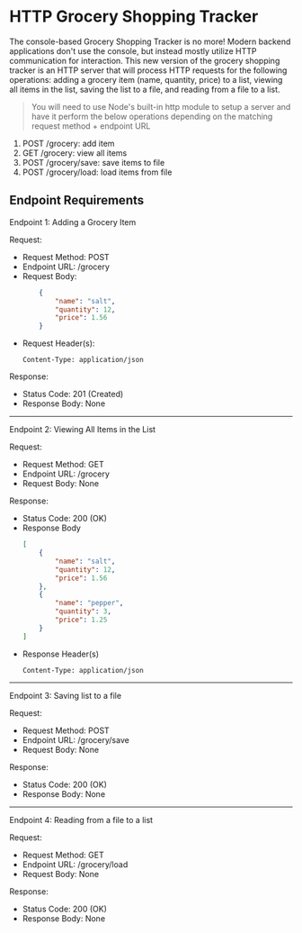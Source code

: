 # HTTP Grocery Shopping Tracker
The console-based Grocery Shopping Tracker is no more! Modern backend applications don't use the console, but instead mostly utilize HTTP communication for interaction. This new version of the grocery shopping tracker is an HTTP server that will process HTTP requests for the following operations: adding a grocery item (name, quantity, price) to a list, viewing all items in the list, saving the list to a file, and reading from a file to a list.

> You will need to use Node's built-in http module to setup a server and have it perform the below operations depending on the matching request method + endpoint URL
1. POST /grocery: add item
2. GET /grocery: view all items
3. POST /grocery/save: save items to file
4. POST /grocery/load: load items from file

## Endpoint Requirements
Endpoint 1: Adding a Grocery Item

Request:
- Request Method: POST
- Endpoint URL: /grocery
- Request Body:
    ```json
        {
            "name": "salt",
            "quantity": 12,
            "price": 1.56
        }
    ```
- Request Header(s):
    ```
    Content-Type: application/json
    ```
Response:
- Status Code: 201 (Created)
- Response Body: None

---

Endpoint 2: Viewing All Items in the List

Request:
- Request Method: GET
- Endpoint URL: /grocery
- Request Body: None

Response:
- Status Code: 200 (OK)
- Response Body
    ```json
    [
        {
            "name": "salt",
            "quantity": 12,
            "price": 1.56
        },
        {
            "name": "pepper",
            "quantity": 3,
            "price": 1.25
        }
    ]
    ```
- Response Header(s)
    ```
    Content-Type: application/json

---

Endpoint 3: Saving list to a file

Request:
- Request Method: POST
- Endpoint URL: /grocery/save
- Request Body: None

Response:
- Status Code: 200 (OK)
- Response Body: None

---

Endpoint 4: Reading from a file to a list

Request:
- Request Method: GET
- Endpoint URL: /grocery/load
- Request Body: None

Response:
- Status Code: 200 (OK)
- Response Body: None